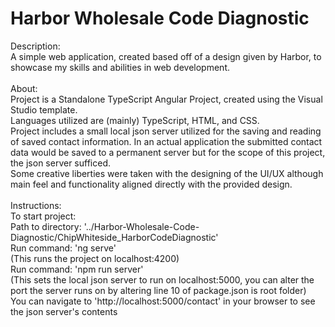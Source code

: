 # Harbor Wholesale Code Diagnostic
Description: <br />
A simple web application, created based off of a design given by Harbor, to showcase my skills and abilities in web development.<br />
<br />
About: <br />
Project is a Standalone TypeScript Angular Project, created using the Visual Studio template. <br />
Languages utilized are (mainly) TypeScript, HTML, and CSS.<br />
Project includes a small local json server utilized for the saving and reading of saved contact information. In an actual application the submitted contact data would be saved to a permanent server but for the scope of this project, the json server sufficed. <br />
Some creative liberties were taken with the designing of the UI/UX although main feel and functionality aligned directly with the provided design.<br />
<br />
Instructions:<br />
To start project:<br />
Path to directory: '../Harbor-Wholesale-Code-Diagnostic/ChipWhiteside_HarborCodeDiagnostic'<br />
Run command: 'ng serve' <br />
    (This runs the project on localhost:4200)<br />
Run command: 'npm run server' <br />
    (This sets the local json server to run on localhost:5000, you can alter the port the server runs on by altering line 10 of package.json is root folder)<br />
    You can navigate to 'http://localhost:5000/contact' in your browser to see the json server's contents

